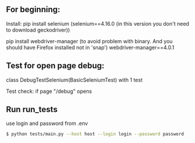 ## For beginning:

Install:
pip install selenium
(selenium==4.16.0 (in this version you don't need to download geckodriver))

pip install webdriver-manager (to avoid problem with binary. And you should have Firefox installed not in 'snap')
webdriver-manager==4.0.1

## Test for open page debug:
class DebugTestSelenium(BasicSeleniumTest) with 1 test

Test check: if page "/debug" opens

## Run run_tests

use login and password from .env

```bash
$ python tests/main.py --host host --login login --password password
```
